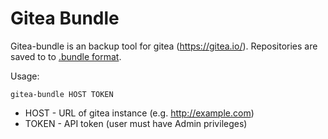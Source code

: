# Gitea Bundle

Gitea-bundle is an backup tool for gitea (https://gitea.io/).
Repositories are saved to to [.bundle format](https://git-scm.com/docs/git-bundle).

Usage:
```
gitea-bundle HOST TOKEN
```

- HOST - URL of gitea instance (e.g. http://example.com)
- TOKEN - API token (user must have Admin privileges)
